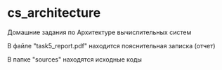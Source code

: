# cs_architecture
Домашние задания по Архитектуре вычислительных систем

В файле "task5_report.pdf" находится пояснительная записка (отчет)

В папке "sources" находятся исходные коды

